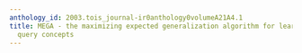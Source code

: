 ```yaml
---
anthology_id: 2003.tois_journal-ir0anthology0volumeA21A4.1
title: MEGA - the maximizing expected generalization algorithm for learning complex
  query concepts
---
```

